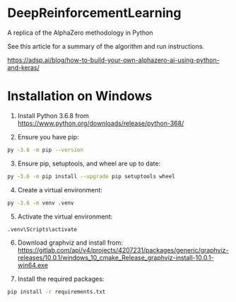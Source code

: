 # DeepReinforcementLearning
A replica of the AlphaZero methodology in Python

See this article for a summary of the algorithm and run instructions.

https://adsp.ai/blog/how-to-build-your-own-alphazero-ai-using-python-and-keras/


# Installation on Windows
1. Install Python 3.6.8 from https://www.python.org/downloads/release/python-368/

2. Ensure you have pip:
```bash
py -3.6 -m pip --version
```
3. Ensure pip, setuptools, and wheel are up to date:
```bash
py -3.6 -m pip install --upgrade pip setuptools wheel
```
4. Create a virtual environment:
```bash
py -3.6 -m venv .venv
```
5. Activate the virtual environment:
```bash
.venv\Scripts\activate
```

6. Download graphviz and install from: 
 https://gitlab.com/api/v4/projects/4207231/packages/generic/graphviz-releases/10.0.1/windows_10_cmake_Release_graphviz-install-10.0.1-win64.exe

7. Install the required packages:
```bash
pip install -r requirements.txt
```